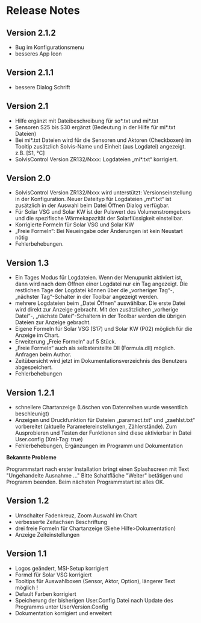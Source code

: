 # Release Notes

## Version 2.1.2
- Bug im Konfigurationsmenu
- besseres App Icon

## Version 2.1.1
- bessere Dialog Schrift

## Version 2.1

- Hilfe ergänzt mit Dateibeschreibung für so*.txt und mi*.txt
- Sensoren S25 bis S30 ergänzt (Bedeutung in der Hilfe für mi*.txt Dateien)
- Bei mi*.txt Dateien wird für die Sensoren und Aktoren (Checkboxen) im Tooltip zusätzlich Solvis-Name und Einheit (aus Logdatei) angezeigt. z.B. [S1, °C]
- SolvisControl Version ZR132/Nxxx: Logdateien „mi*.txt“ korrigiert.

## Version 2.0
- SolvisControl Version ZR132/Nxxx wird unterstützt: Versionseinstellung in der Konfiguration. Neuer Dateityp für Logdateien „mi*.txt“ ist zusätzlich in der Auswahl beim Datei Öffnen Dialog verfügbar.
- Für Solar VSG und Solar KW ist der Pulswert des Volumenstromgebers und die spezifische Wärmekapazität der Solarflüssigkeit einstellbar.
- Korrigierte Formeln für Solar VSG und Solar KW
- „Freie Formeln“: Bei Neueingabe oder Änderungen ist kein Neustart nötig
- Fehlerbehebungen.

## Version 1.3
- Ein Tages Modus für Logdateien. Wenn der Menupunkt aktiviert ist, dann wird nach dem Öffnen einer Logdatei nur ein Tag angezeigt. Die restlichen Tage der Logdatei können über die „vorheriger Tag“-, „nächster Tag“-Schalter in der Toolbar angezeigt werden.
- mehrere Logdateien beim „Datei Öffnen“ auswählbar. Die erste Datei wird direkt zur Anzeige gebracht. Mit den zusätzlichen „vorherige Datei“-, „nächste Datei“-Schaltern in der Toolbar werden die übrigen Dateien zur Anzeige gebracht.
- Eigene Formeln für Solar VSG (S17) und Solar KW (P02) möglich für die Anzeige im Chart.
- Erweiterung „Freie Formeln“ auf 5 Stück.
- „Freie Formeln“ auch als selbsterstellte Dll (Formula.dll) möglich. Anfragen beim Author.
- Zeitübersicht wird jetzt im Dokumentationsverzeichnis des Benutzers abgespeichert.
- Fehlerbehebungen

## Version 1.2.1
- schnellere Chartanzeige (Löschen von Datenreihen wurde wesentlich beschleunigt)
- Anzeigen und Druckfunktion für Dateien „paramact.txt“ und „zaehlst.txt“ vorbereitet (aktuelle Parametereinstellungen, Zählerstände). Zum Ausprobieren und Testen der Funktionen sind diese aktivierbar in Datei User.config (Xml-Tag: <Prototype>true</Prototype>)
- Fehlerbehebungen, Ergänzungen im Programm und Dokumentation

**Bekannte Probleme**

Programmstart nach erster Installation bringt einen Splashscreen mit Text "Ungehandelte Ausnahme ..." Bitte Schaltfläche "Weiter" betätigen und Programm beenden. Beim nächsten Programmstart ist alles OK.

## Version 1.2
- Umschalter Fadenkreuz, Zoom Auswahl im Chart
- verbesserte Zeitachsen Beschriftung
- drei freie Formeln für Chartanzeige (Siehe Hilfe>Dokumentation)
- Anzeige Zeiteinstellungen

## Version 1.1
- Logos geändert, MSI-Setup korrigiert
- Formel für Solar VSG korrigiert
- Tooltips für Auswahlboxen (Sensor, Aktor, Option), längerer Text möglich !
- Default Farben korrigiert
- Speicherung der bisherigen User.Config Datei nach Update des Programms unter UserVersion.Config
- Dokumentation korrigiert und erweitert
